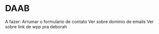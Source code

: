 # DAAB

A fazer: 
Arrumar o formulario de contato
Ver sobre dominio de emails
Ver sobre link de wpp pra deborah